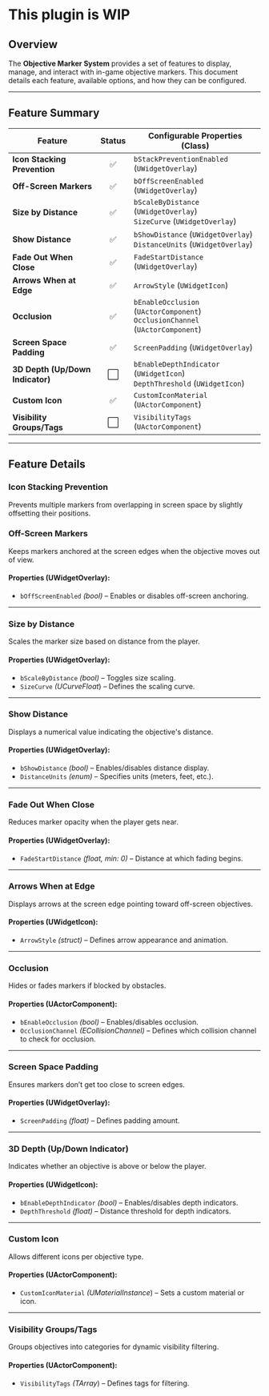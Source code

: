 # This plugin is WIP

## Overview

The **Objective Marker System** provides a set of features to display, manage, and interact with in-game objective markers. This document details each feature, available options, and how they can be configured.

---

## Feature Summary

| Feature                          | Status | Configurable Properties (Class)                                                   |
| -------------------------------- | :----: | --------------------------------------------------------------------------------- |
| **Icon Stacking Prevention**     |   ✅    | `bStackPreventionEnabled` (`UWidgetOverlay`)                                      |
| **Off-Screen Markers**           |   ✅    | `bOffScreenEnabled` (`UWidgetOverlay`)                                            |
| **Size by Distance**             |   ✅    | `bScaleByDistance` (`UWidgetOverlay`) <br>`SizeCurve` (`UWidgetOverlay`)          |
| **Show Distance**                |   ✅    | `bShowDistance` (`UWidgetOverlay`) <br>`DistanceUnits` (`UWidgetOverlay`)         |
| **Fade Out When Close**          |   ✅    | `FadeStartDistance` (`UWidgetOverlay`)                                            |
| **Arrows When at Edge**          |   ✅    | `ArrowStyle` (`UWidgetIcon`)                                                      |
| **Occlusion**                    |   ✅    | `bEnableOcclusion` (`UActorComponent`) <br>`OcclusionChannel` (`UActorComponent`) |
| **Screen Space Padding**         |   ✅    | `ScreenPadding` (`UWidgetOverlay`)                                                |
| **3D Depth (Up/Down Indicator)** |   ⬜    | `bEnableDepthIndicator` (`UWidgetIcon`) <br>`DepthThreshold` (`UWidgetIcon`)      |
| **Custom Icon**                  |   ✅    | `CustomIconMaterial` (`UActorComponent`)                                          |
| **Visibility Groups/Tags**       |   ⬜    | `VisibilityTags` (`UActorComponent`)                                              |

---

## Feature Details

### **Icon Stacking Prevention**

Prevents multiple markers from overlapping in screen space by slightly offsetting their positions.

### **Off-Screen Markers**

Keeps markers anchored at the screen edges when the objective moves out of view.

#### Properties (UWidgetOverlay):

- `bOffScreenEnabled` _(bool)_ – Enables or disables off-screen anchoring.

---

### **Size by Distance**

Scales the marker size based on distance from the player.

#### Properties (UWidgetOverlay):

- `bScaleByDistance` _(bool)_ – Toggles size scaling.
- `SizeCurve` _(UCurveFloat_) – Defines the scaling curve.

---

### **Show Distance**

Displays a numerical value indicating the objective's distance.

#### Properties (UWidgetOverlay):

- `bShowDistance` _(bool)_ – Enables/disables distance display.
- `DistanceUnits` _(enum)_ – Specifies units (meters, feet, etc.).

---

### **Fade Out When Close**

Reduces marker opacity when the player gets near.

#### Properties (UWidgetOverlay):

- `FadeStartDistance` _(float, min: 0)_ – Distance at which fading begins.

---

### **Arrows When at Edge**

Displays arrows at the screen edge pointing toward off-screen objectives.

#### Properties (UWidgetIcon):

- `ArrowStyle` _(struct)_ – Defines arrow appearance and animation.

---

### **Occlusion**

Hides or fades markers if blocked by obstacles.

#### Properties (UActorComponent):

- `bEnableOcclusion` _(bool)_ – Enables/disables occlusion.
- `OcclusionChannel` _(ECollisionChannel)_ – Defines which collision channel to check for occlusion.

---

### **Screen Space Padding**

Ensures markers don’t get too close to screen edges.

#### Properties (UWidgetOverlay):

- `ScreenPadding` _(float)_ – Defines padding amount.

---

### **3D Depth (Up/Down Indicator)**

Indicates whether an objective is above or below the player.

#### Properties (UWidgetIcon):

- `bEnableDepthIndicator` _(bool)_ – Enables/disables depth indicators.
- `DepthThreshold` _(float)_ – Distance threshold for depth indicators.

---

### **Custom Icon**

Allows different icons per objective type.

#### Properties (UActorComponent):

- `CustomIconMaterial` _(UMaterialInstance_) – Sets a custom material or icon.

---

### **Visibility Groups/Tags**

Groups objectives into categories for dynamic visibility filtering.

#### Properties (UActorComponent):

- `VisibilityTags` _(TArray_) – Defines tags for filtering.
